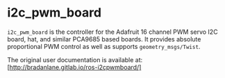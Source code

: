 # i2c_pwm_board

`i2c_pwm_board` is the controller for the Adafruit 16 channel PWM servo I2C board, hat, and similar PCA9685 based boards.
It provides absolute proportional PWM control as well as supports `geometry_msgs/Twist`.

The original user documentation is available at: [http://bradanlane.gitlab.io/ros-i2cpwmboard/]
